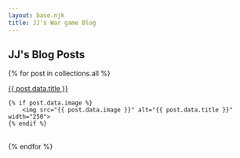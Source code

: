 ```yaml
---
layout: base.njk
title: JJ's War game Blog
---
```


## JJ's Blog Posts

{% for post in collections.all %}

<article>
    <a href="{{ post.url | url }}">{{ post.data.title }}</a>

    {% if post.data.image %}
        <img src="{{ post.data.image }}" alt="{{ post.data.title }}" width="250">
    {% endif %}
</article>
<br>
{% endfor %}